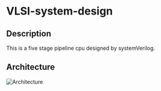 # VLSI-system-design
## Description
This is a five stage pipeline cpu designed by systemVerilog.
## Architecture
![Architecture](https://github.com/user-attachments/assets/5e65ea87-da69-43b5-a933-41fdf62b7f34)

